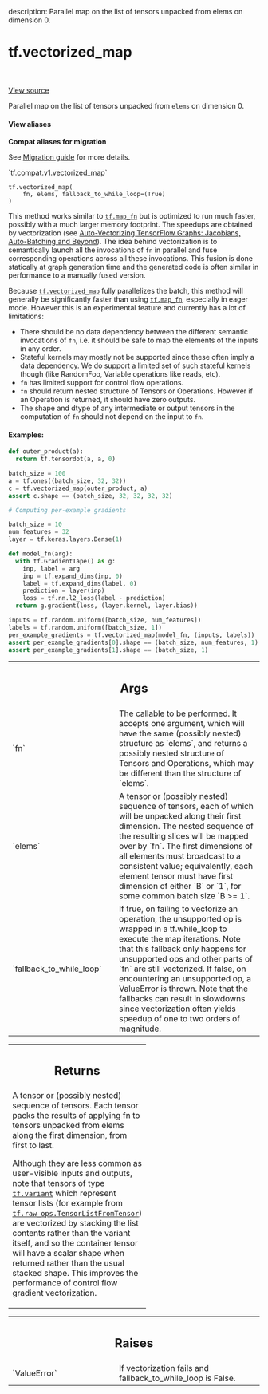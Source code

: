 description: Parallel map on the list of tensors unpacked from elems on dimension 0.

<div itemscope itemtype="http://developers.google.com/ReferenceObject">
<meta itemprop="name" content="tf.vectorized_map" />
<meta itemprop="path" content="Stable" />
</div>

# tf.vectorized_map

<!-- Insert buttons and diff -->

<table class="tfo-notebook-buttons tfo-api nocontent" align="left">

</table>

<a target="_blank" href="/code/stable/tensorflow/python/ops/parallel_for/control_flow_ops.py">View source</a>



Parallel map on the list of tensors unpacked from `elems` on dimension 0.

<section class="expandable">
  <h4 class="showalways">View aliases</h4>
  <p>
<b>Compat aliases for migration</b>
<p>See
<a href="https://www.tensorflow.org/guide/migrate">Migration guide</a> for
more details.</p>
<p>`tf.compat.v1.vectorized_map`</p>
</p>
</section>

<pre class="devsite-click-to-copy prettyprint lang-py tfo-signature-link">
<code>tf.vectorized_map(
    fn, elems, fallback_to_while_loop=(True)
)
</code></pre>



<!-- Placeholder for "Used in" -->

This method works similar to <a href="../tf/map_fn.md"><code>tf.map_fn</code></a> but is optimized to run much faster,
possibly with a much larger memory footprint. The speedups are obtained by
vectorization (see [Auto-Vectorizing TensorFlow Graphs: Jacobians,
Auto-Batching and Beyond](https://arxiv.org/pdf/1903.04243.pdf)). The idea
behind vectorization is to semantically launch all the invocations of `fn` in
parallel and fuse corresponding operations across all these invocations. This
fusion is done statically at graph generation time and the generated code is
often similar in performance to a manually fused version.

Because <a href="../tf/vectorized_map.md"><code>tf.vectorized_map</code></a> fully parallelizes the batch, this method will
generally be significantly faster than using <a href="../tf/map_fn.md"><code>tf.map_fn</code></a>, especially in eager
mode. However this is an experimental feature and currently has a lot of
limitations:
  - There should be no data dependency between the different semantic
    invocations of `fn`, i.e. it should be safe to map the elements of the
    inputs in any order.
  - Stateful kernels may mostly not be supported since these often imply a
    data dependency. We do support a limited set of such stateful kernels
    though (like RandomFoo, Variable operations like reads, etc).
  - `fn` has limited support for control flow operations.
  - `fn` should return nested structure of Tensors or Operations. However
    if an Operation is returned, it should have zero outputs.
  - The shape and dtype of any intermediate or output tensors in the
    computation of `fn` should not depend on the input to `fn`.

#### Examples:


```python
def outer_product(a):
  return tf.tensordot(a, a, 0)

batch_size = 100
a = tf.ones((batch_size, 32, 32))
c = tf.vectorized_map(outer_product, a)
assert c.shape == (batch_size, 32, 32, 32, 32)
```

```python
# Computing per-example gradients

batch_size = 10
num_features = 32
layer = tf.keras.layers.Dense(1)

def model_fn(arg):
  with tf.GradientTape() as g:
    inp, label = arg
    inp = tf.expand_dims(inp, 0)
    label = tf.expand_dims(label, 0)
    prediction = layer(inp)
    loss = tf.nn.l2_loss(label - prediction)
  return g.gradient(loss, (layer.kernel, layer.bias))

inputs = tf.random.uniform([batch_size, num_features])
labels = tf.random.uniform([batch_size, 1])
per_example_gradients = tf.vectorized_map(model_fn, (inputs, labels))
assert per_example_gradients[0].shape == (batch_size, num_features, 1)
assert per_example_gradients[1].shape == (batch_size, 1)
```

<!-- Tabular view -->
 <table class="responsive fixed orange">
<colgroup><col width="214px"><col></colgroup>
<tr><th colspan="2"><h2 class="add-link">Args</h2></th></tr>

<tr>
<td>
`fn`
</td>
<td>
The callable to be performed. It accepts one argument, which will have
the same (possibly nested) structure as `elems`, and returns a possibly
nested structure of Tensors and Operations, which may be different than
the structure of `elems`.
</td>
</tr><tr>
<td>
`elems`
</td>
<td>
A tensor or (possibly nested) sequence of tensors, each of which will
be unpacked along their first dimension. The nested sequence of the
resulting slices will be mapped over by `fn`. The first dimensions of all
elements must broadcast to a consistent value; equivalently, each
element tensor must have first dimension of either `B` or `1`, for some
common batch size `B >= 1`.
</td>
</tr><tr>
<td>
`fallback_to_while_loop`
</td>
<td>
If true, on failing to vectorize an operation,
the unsupported op is wrapped in a tf.while_loop to execute the map
iterations. Note that this fallback only happens for unsupported ops and
other parts of `fn` are still vectorized. If false, on encountering an
unsupported op, a ValueError is thrown. Note that the fallbacks can result
in slowdowns since vectorization often yields speedup of one to two orders
of magnitude.
</td>
</tr>
</table>



<!-- Tabular view -->
 <table class="responsive fixed orange">
<colgroup><col width="214px"><col></colgroup>
<tr><th colspan="2"><h2 class="add-link">Returns</h2></th></tr>
<tr class="alt">
<td colspan="2">
A tensor or (possibly nested) sequence of tensors. Each tensor packs the
results of applying fn to tensors unpacked from elems along the first
dimension, from first to last.

Although they are less common as user-visible inputs and outputs, note that
tensors of type <a href="../tf.md#variant"><code>tf.variant</code></a> which represent tensor lists (for example from
<a href="../tf/raw_ops/TensorListFromTensor.md"><code>tf.raw_ops.TensorListFromTensor</code></a>) are vectorized by stacking the list
contents rather than the variant itself, and so the container tensor will
have a scalar shape when returned rather than the usual stacked shape. This
improves the performance of control flow gradient vectorization.
</td>
</tr>

</table>



<!-- Tabular view -->
 <table class="responsive fixed orange">
<colgroup><col width="214px"><col></colgroup>
<tr><th colspan="2"><h2 class="add-link">Raises</h2></th></tr>

<tr>
<td>
`ValueError`
</td>
<td>
If vectorization fails and fallback_to_while_loop is False.
</td>
</tr>
</table>

